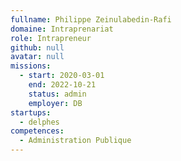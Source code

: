 ```yaml
---
fullname: Philippe Zeinulabedin-Rafi
domaine: Intraprenariat
role: Intrapreneur
github: null
avatar: null
missions:
  - start: 2020-03-01
    end: 2022-10-21
    status: admin
    employer: DB
startups:
  - delphes
competences:
  - Administration Publique
---
```

